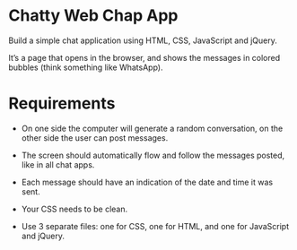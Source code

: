 # Chatty Web Chap App

Build a simple chat application using HTML, CSS, JavaScript and jQuery.

It’s a page that opens in the browser, and shows the messages in colored bubbles (think something like WhatsApp).

# Requirements
 
* On one side the computer will generate a random conversation, on the other side the user can post messages.
 
* The screen should automatically flow and follow the messages posted, like in all chat apps.
 
* Each message should have an indication of the date and time it was sent.
 
* Your CSS needs to be clean.
 
* Use 3 separate files: one for CSS, one for HTML, and one for JavaScript and jQuery.